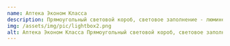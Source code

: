 ```yaml
---
name: Аптека Эконом Класса
description: Прямоугольный световой короб, световое заполнение - люминесцентные лампы
img: /assets/img/pic/lightbox2.png
alt: Аптека Эконом Класса Прямоугольный световой короб, световое заполнение - люминесцентные лампы
---
```

